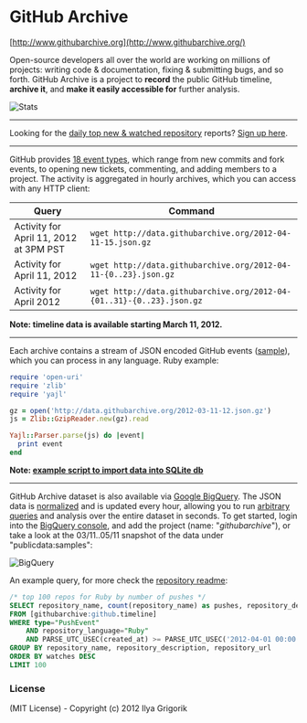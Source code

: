 # GitHub Archive

[http://www.githubarchive.org](http://www.githubarchive.org/)

Open-source developers all over the world are working on millions of projects: writing code & documentation, fixing & submitting bugs, and so forth. GitHub Archive is a project to **record** the public GitHub timeline, **archive it**, and **make it easily accessible for** further analysis.

![Stats](http://www.stathat.com//graphs/39/33/0b63991416f6b680e69f017a2c12.png?1340405820)

----

Looking for the [daily top new & watched repository](http://us5.campaign-archive2.com/home/?u=439aa16a39e4b10e0b65ff2ef&id=0b82fec5c2) reports? [Sign up here](http://githubarchive.us5.list-manage.com/subscribe?u=439aa16a39e4b10e0b65ff2ef&id=0b82fec5c2).

----

GitHub provides [18 event types](http://developer.github.com/v3/events/types/), which range from new commits and fork events, to opening new tickets, commenting, and adding members to a project. The activity is aggregated in hourly archives, which you can access with any HTTP client:

<table>
<thead>
  <tr>
    <th>Query</th>
    <th>Command</th>
  </tr>
</thead>
<tbody>
  <tr>
    <td>Activity for April 11, 2012 at 3PM PST</td>
    <td><code>wget http://data.githubarchive.org/2012-04-11-15.json.gz</code></td>
  </tr>
  <tr>
    <td>Activity for April 11, 2012</td>
    <td><code>wget http://data.githubarchive.org/2012-04-11-{0..23}.json.gz</code></td>
  </tr>
  <tr>
    <td>Activity for April 2012</td>
    <td><code>wget http://data.githubarchive.org/2012-04-{01..31}-{0..23}.json.gz</code></td>
  </tr>
</tbody>
</table>

__Note: timeline data is available starting March 11, 2012.__

----

Each archive contains a stream of JSON encoded GitHub events ([sample](https://gist.github.com/2017462)), which you can process in any language. Ruby example:

```ruby
require 'open-uri'
require 'zlib'
require 'yajl'

gz = open('http://data.githubarchive.org/2012-03-11-12.json.gz')
js = Zlib::GzipReader.new(gz).read

Yajl::Parser.parse(js) do |event|
  print event
end
```
__Note: [example script to import data into SQLite db](https://gist.github.com/2426614)__

----

GitHub Archive dataset is also available via [Google BigQuery](https://developers.google.com/bigquery/). The JSON data is [normalized](https://github.com/igrigorik/githubarchive.org/blob/master/bigquery/schema.js) and is updated every hour, allowing you to run [arbitrary queries](https://developers.google.com/bigquery/docs/query-reference) and analysis over the entire dataset in seconds. To get started, login into the [BigQuery console](https://bigquery.cloud.google.com), and add the project (name: "*githubarchive*"), or take a look at the 03/11..05/11 snapshot of the data under "publicdata:samples":

![BigQuery](http://www.githubarchive.org/assets/img/bigquery-directions.png)

An example query, for more check the [repository readme](https://github.com/igrigorik/githubarchive.org/tree/master/bigquery):

```sql
/* top 100 repos for Ruby by number of pushes */
SELECT repository_name, count(repository_name) as pushes, repository_description, repository_url
FROM [githubarchive:github.timeline]
WHERE type="PushEvent"
    AND repository_language="Ruby"
    AND PARSE_UTC_USEC(created_at) >= PARSE_UTC_USEC('2012-04-01 00:00:00')
GROUP BY repository_name, repository_description, repository_url
ORDER BY watches DESC
LIMIT 100
```

### License

(MIT License) - Copyright (c) 2012 Ilya Grigorik
